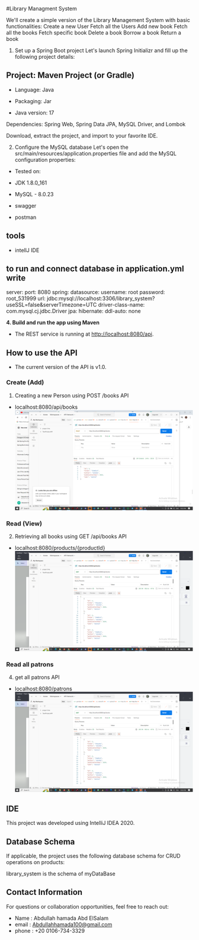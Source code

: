 #Library Managment System

 We'll create a simple version of the Library Management System with basic functionalities: 
Create a new User
Fetch all the Users
Add new book
Fetch all the books
Fetch specific book
Delete a book 
Borrow a book 
Return a book

1. Set up a Spring Boot project
Let's launch Spring Initializr and fill up the following project details: 

## Project: Maven Project (or Gradle) 

* Language: Java 

* Packaging: Jar 

* Java version: 17

Dependencies: Spring Web, Spring Data JPA, MySQL Driver, and Lombok

Download, extract the project, and import to your favorite IDE.

2. Configure the MySQL database 
Let's open the src/main/resources/application.properties file and add the MySQL configuration properties:
 
 
* Tested on:
 
* JDK 1.8.0_161
* MySQL - 8.0.23
* swagger 
* postman
## tools 
* intellJ IDE


 
## to run and connect database  in application.yml write
server:
  port: 8080
spring:
  datasource:
    username: root
    password: root_531999
    url: jdbc:mysql://localhost:3306/library_system?useSSL=false&serverTimezone=UTC
    driver-class-name: com.mysql.cj.jdbc.Driver
  jpa:
    hibernate:
      ddl-auto: none
  
 

**4. Build and run the app using Maven**
   
+ The REST service is running at <http://localhost:8080/api>.


## How to use the API

+ The current version of the API is v1.0.

### Create (Add)

1. Creating a new Person using POST /books API
+ localhost:8080/api/books
![GitHub Logo](/images/saveBook.png) 

### Read (View)
2. Retrieving all books using GET /api/books API
+ localhost:8080/products/{productId}
![GitHub Logo](/images/getAllBook.png)

 

### Read all patrons
4. get all patrons  API
+ localhost:8080/patrons
![GitHub Logo](/images/getAllBook.png)

## IDE

This project was developed using IntelliJ IDEA 2020. 

 

## Database Schema

If applicable, the project uses the following database schema for CRUD operations on products:

 library_system is the schema of myDataBase

 
## Contact Information

For questions or collaboration opportunities, feel free to reach out:

- Name : Abdullah hamada Abd ElSalam
- email : Abdullahhamada100@gmail.com
-  phone : +20 0106-734-3329
 
 
 
